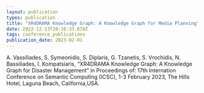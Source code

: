 ```yaml
---
layout: publication
types: publication
title: "XR4DRAMA Knowledge Graph: A Knowledge Graph for Media Planning"
date: 2022-12-13T20:16:33.678Z
tags: conference_publications
publication_date: 2023-02-01
---
```

<!--StartFragment-->

Α. Vassiliades, S. Symeonidis, S. Diplaris, G. Tzanetis, S. Vrochidis, N. Bassiliades, I. Kompatsiaris, “XR4DRAMA Knowledge Graph: A Knowledge Graph for Disaster Management” in Proceedings of: 17th Internation Conference on Semantic Computing (ICSC), 1-3 February 2023, The Hills Hotel, Laguna Beach, California,USA.

<!--EndFragment-->